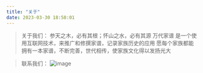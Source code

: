 ```yaml
---
title: "关于"
date: 2023-03-30 18:58:01
---
```


> 关于我们：
> 参天之木，必有其根；怀山之水，必有其源
> 万代家谱 是一个使用互联网技术，来推广和修撰家谱，记录家族历史的应用
> 愿每个家族都能拥有一本家谱，不断完善，世代相传，使家族文化得以发扬光大

> 联系我们：
> ![image](https://img.haohaozhu.cn/App-imageShow/sq_thumb/f5e/5df6c30o60nk0mw00rrjz4b2ak74?iv=1&w=360&h=360)
